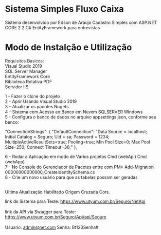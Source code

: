 # Sistema Simples Fluxo Caixa
Sistema desenvolvido por Edson de Araujo
Cadastro Simples com ASP.NET CORE 2.2 C# EntityFramework para entrevistas

# Modo de Instalção e Utilização

Requisitos Basicos:<br>
Visual Studio 2019<br>
SQL Server Manager<br>
EntityFramework Core<br>
Biblioteca Rotativa PDF<br>
Servidor IIS<br>

1 - Fazer o clone do projeto<br>
2 - Aprir Usando Visual Studio 2019<br>
3 - Atualizar os pacotes Nugets<br>
4 - Sistema com Acesso ao Banco em Nuvem SQLSERVER Windows<br>
5 - Configura o banco de dados no arquivo appsettings.json, conforme seu banco:<br>

"ConnectionStrings": { "DefaultConnection": "Data Source = localhost; Initial Catalog = Seguro; Uid = sa; Password = 1234; MultipleActiveResultSets=true; Pooling=true; Min Pool Size=0; Max Pool Size=250; Connect Timeout=30;" },<br>

6 - Rodar a Aplicação em modo de Varios projetos Cmd (webApi) Cmd (webApp)<br>
7 - No Console do Gerenciador de Pacotes entre com PM> Add-Migration 00000000000000_CreateIdentitySchema.cs<br>
8 - Crie um novo usuário para que as tabelas possam ser geradas<br><br>

Ultima Atualização Habilitado Origem Cruzada Cors.

link do Sistema para Teste: https://www.utyum.com.br/Seguro/NetApi
<br><br>
link da API via Swagger para Teste: https://www.utyum.com.br/Seguro/Api/api/Seguro
<br><br>
Usuario: admin@net.com  Senha: Bt123Senha#
